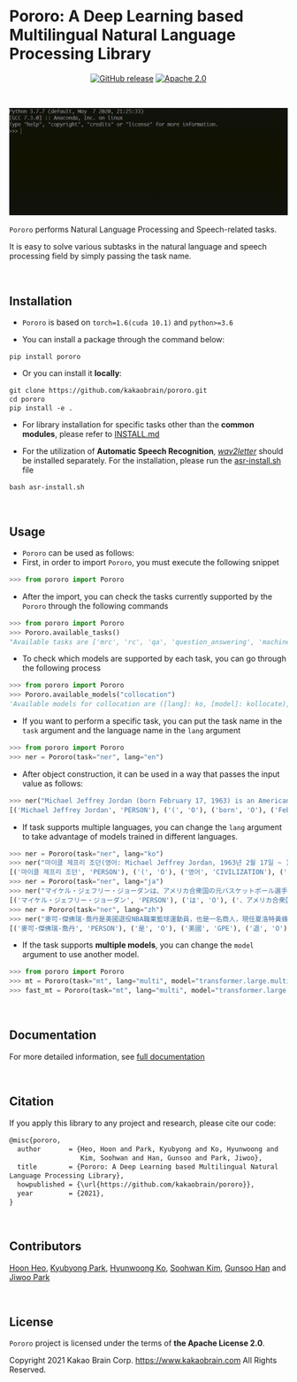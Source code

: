 # Pororo: A Deep Learning based Multilingual Natural Language Processing Library

<p align="center">
  <a href="https://github.com/kakaobrain/pororo/releases"><img alt="GitHub release" src="https://img.shields.io/github/release/kakaobrain/pororo.svg" /></a>
  <a href="https://github.com/kakaobrain/pororo/blob/master/LICENSE"><img alt="Apache 2.0" src="https://img.shields.io/badge/license-Apache%202.0-blue.svg" /></a>
</p>

<br>

![](assets/usage.gif)

`Pororo` performs Natural Language Processing and Speech-related tasks.

It is easy to solve various subtasks in the natural language and speech processing field by simply passing the task name.

<br>

## Installation

- `Pororo` is based on `torch=1.6(cuda 10.1)` and `python>=3.6`

- You can install a package through the command below:

```console
pip install pororo
```

- Or you can install it **locally**:

```console
git clone https://github.com/kakaobrain/pororo.git
cd pororo
pip install -e .
```

- For library installation for specific tasks other than the **common modules**, please refer to [INSTALL.md](INSTALL.md)

- For the utilization of **Automatic Speech Recognition**, [_wav2letter_](https://github.com/facebookresearch/wav2letter) should be installed separately. For the installation, please run the [asr-install.sh](asr-install.sh) file

```console
bash asr-install.sh
```

<br>

## Usage

- `Pororo` can be used as follows:
- First, in order to import `Pororo`, you must execute the following snippet

```python
>>> from pororo import Pororo
```

- After the import, you can check the tasks currently supported by the `Pororo` through the following commands

```python
>>> from pororo import Pororo
>>> Pororo.available_tasks()
"Available tasks are ['mrc', 'rc', 'qa', 'question_answering', 'machine_reading_comprehension', 'reading_comprehension', 'sentiment', 'sentiment_analysis', 'nli', 'natural_language_inference', 'inference', 'fill', 'fill_in_blank', 'fib', 'para', 'pi', 'cse', 'contextual_subword_embedding', 'similarity', 'sts', 'semantic_textual_similarity', 'sentence_similarity', 'sentvec', 'sentence_embedding', 'sentence_vector', 'se', 'inflection', 'morphological_inflection', 'g2p', 'grapheme_to_phoneme', 'grapheme_to_phoneme_conversion', 'w2v', 'wordvec', 'word2vec', 'word_vector', 'word_embedding', 'tokenize', 'tokenise', 'tokenization', 'tokenisation', 'tok', 'segmentation', 'seg', 'mt', 'machine_translation', 'translation', 'pos', 'tag', 'pos_tagging', 'tagging', 'const', 'constituency', 'constituency_parsing', 'cp', 'pg', 'collocation', 'collocate', 'col', 'word_translation', 'wt', 'summarization', 'summarisation', 'text_summarization', 'text_summarisation', 'summary', 'gec', 'review', 'review_scoring', 'lemmatization', 'lemmatisation', 'lemma', 'ner', 'named_entity_recognition', 'entity_recognition', 'zero-topic', 'dp', 'dep_parse', 'caption', 'captioning', 'asr', 'speech_recognition', 'st', 'speech_translation', 'ocr', 'srl', 'semantic_role_labeling', 'p2g', 'aes', 'essay', 'qg', 'question_generation', 'age_suitability']"
```

- To check which models are supported by each task, you can go through the following process

```python
>>> from pororo import Pororo
>>> Pororo.available_models("collocation")
'Available models for collocation are ([lang]: ko, [model]: kollocate), ([lang]: en, [model]: collocate.en), ([lang]: ja, [model]: collocate.ja), ([lang]: zh, [model]: collocate.zh)'
```

- If you want to perform a specific task, you can put the task name in the `task` argument and the language name in the `lang` argument

```python
>>> from pororo import Pororo
>>> ner = Pororo(task="ner", lang="en")
```

- After object construction, it can be used in a way that passes the input value as follows:

```python
>>> ner("Michael Jeffrey Jordan (born February 17, 1963) is an American businessman and former professional basketball player.")
[('Michael Jeffrey Jordan', 'PERSON'), ('(', 'O'), ('born', 'O'), ('February 17, 1963)', 'DATE'), ('is', 'O'), ('an', 'O'), ('American', 'NORP'), ('businessman', 'O'), ('and', 'O'), ('former', 'O'), ('professional', 'O'), ('basketball', 'O'), ('player', 'O'), ('.', 'O')]
```

- If task supports multiple languages, you can change the `lang` argument to take advantage of models trained in different languages.

```python
>>> ner = Pororo(task="ner", lang="ko")
>>> ner("마이클 제프리 조던(영어: Michael Jeffrey Jordan, 1963년 2월 17일 ~ )은 미국의 은퇴한 농구 선수이다.")
[('마이클 제프리 조던', 'PERSON'), ('(', 'O'), ('영어', 'CIVILIZATION'), (':', 'O'), (' ', 'O'), ('Michael Jeffrey Jordan', 'PERSON'), (',', 'O'), (' ', 'O'), ('1963년 2월 17일 ~', 'DATE'), (' ', 'O'), (')은', 'O'), (' ', 'O'), ('미국', 'LOCATION'), ('의', 'O'), (' ', 'O'), ('은퇴한', 'O'), (' ', 'O'), ('농구 선수', 'CIVILIZATION'), ('이다.', 'O')]
>>> ner = Pororo(task="ner", lang="ja")
>>> ner("マイケル・ジェフリー・ジョーダンは、アメリカ合衆国の元バスケットボール選手")
[('マイケル・ジェフリー・ジョーダン', 'PERSON'), ('は', 'O'), ('、アメリカ合衆国', 'O'), ('の', 'O'), ('元', 'O'), ('バスケットボール', 'O'), ('選手', 'O')]
>>> ner = Pororo(task="ner", lang="zh")
>>> ner("麥可·傑佛瑞·喬丹是美國退役NBA職業籃球運動員，也是一名商人，現任夏洛特黃蜂董事長及主要股東")
[('麥可·傑佛瑞·喬丹', 'PERSON'), ('是', 'O'), ('美國', 'GPE'), ('退', 'O'), ('役', 'O'), ('nba', 'ORG'), ('職', 'O'), ('業', 'O'), ('籃', 'O'), ('球', 'O'), ('運', 'O'), ('動', 'O'), ('員', 'O'), ('，', 'O'), ('也', 'O'), ('是', 'O'), ('一', 'O'), ('名', 'O'), ('商', 'O'), ('人', 'O'), ('，', 'O'), ('現', 'O'), ('任', 'O'), ('夏洛特黃蜂', 'ORG'), ('董', 'O'), ('事', 'O'), ('長', 'O'), ('及', 'O'), ('主', 'O'), ('要', 'O'), ('股', 'O'), ('東', 'O')]
```

- If the task supports **multiple models**, you can change the `model` argument to use another model.

```python
>>> from pororo import Pororo
>>> mt = Pororo(task="mt", lang="multi", model="transformer.large.multi.mtpg")
>>> fast_mt = Pororo(task="mt", lang="multi", model="transformer.large.multi.fast.mtpg")
```

<br>

## Documentation

For more detailed information, see [full documentation](https://kakaobrain.github.io/pororo/)

<br>

## Citation

If you apply this library to any project and research, please cite our code:

```
@misc{pororo,
  author       = {Heo, Hoon and Park, Kyubyong and Ko, Hyunwoong and
                  Kim, Soohwan and Han, Gunsoo and Park, Jiwoo},
  title        = {Pororo: A Deep Learning based Multilingual Natural Language Processing Library},
  howpublished = {\url{https://github.com/kakaobrain/pororo}},
  year         = {2021},
}
```

<br>

## Contributors

[Hoon Heo](https://github.com/huffon), [Kyubyong Park](https://github.com/Kyubyong), [Hyunwoong Ko](https://github.com/hyunwoongko), [Soohwan Kim](https://github.com/sooftware), [Gunsoo Han](https://github.com/robinsongh381) and [Jiwoo Park](https://github.com/bernardscumm)

<br>

## License

`Pororo` project is licensed under the terms of **the Apache License 2.0**.

Copyright 2021 Kakao Brain Corp. <https://www.kakaobrain.com> All Rights Reserved.
